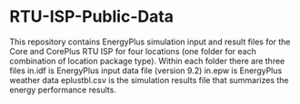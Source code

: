 # RTU-ISP-Public-Data
This repository contains EnergyPlus simulation input and result files for the Core and CorePlus RTU ISP for four locations (one folder for each combination of location package type). Within each folder there are three files
in.idf is EnergyPlus input data file (version 9.2)
in.epw is EnergyPlus weather data
eplustbl.csv is the simulation results file that summarizes the energy performance results.
